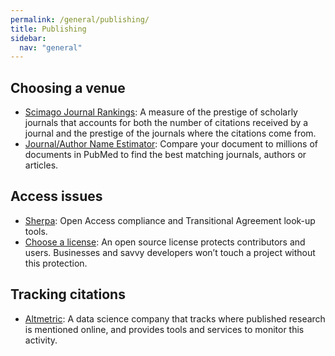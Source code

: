 ```yaml
---
permalink: /general/publishing/
title: Publishing
sidebar:
  nav: "general"
---
```


## Choosing a venue

- [Scimago Journal Rankings](https://www.scimagojr.com/): A measure of the prestige of scholarly journals that accounts for both the number of citations received by a journal and the prestige of the journals where the citations come from.
- [Journal/Author Name Estimator](https://jane.biosemantics.org/): Compare your document to millions of documents in PubMed to find the best matching journals, authors or articles.

## Access issues

- [Sherpa](https://beta.sherpa.ac.uk/): Open Access compliance and Transitional Agreement look-up tools.
- [Choose a license](https://choosealicense.com/): An open source license protects contributors and users. Businesses and savvy developers won’t touch a project without this protection.

## Tracking citations

- [Altmetric](https://www.altmetric.com/): A data science company that tracks where published research is mentioned online, and provides tools and services to monitor this activity.
